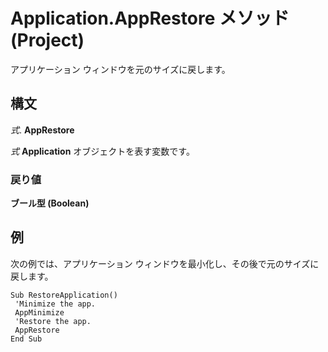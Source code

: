 
# Application.AppRestore メソッド (Project)

アプリケーション ウィンドウを元のサイズに戻します。


## 構文

 _式_. **AppRestore**

 _式_ **Application** オブジェクトを表す変数です。


### 戻り値

 **ブール型 (Boolean)**


## 例

次の例では、アプリケーション ウィンドウを最小化し、その後で元のサイズに戻します。


```
Sub RestoreApplication() 
 'Minimize the app. 
 AppMinimize 
 'Restore the app. 
 AppRestore 
End Sub
```

